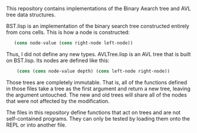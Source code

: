 This repository contains implementations of the Binary Aearch tree and AVL tree
data structures.

BST.lisp is an implementation of the binary search tree constructed 
entirely from cons cells.  This is how a node is constructed:

 ````lisp
    (cons node-value (cons right-node left-node))
````

Thus, I did not define any new types.  AVLTree.lisp is an AVL tree that 
is built on BST.lisp.  Its nodes are defined like this: 

````lisp
    (cons (cons node-value depth) (cons left-node right-node))
````

Those trees are completely immutable.  That is, all of the functions defined in those
files take a tree as the first argument and return a new tree, leaving the argument untouched.
The new and old trees will share all of the nodes that were not affected by the modification.

The files in this repository define functions that act on trees and are not self-contained
programs.  They can only be tested by loading them onto the REPL or into another file.

